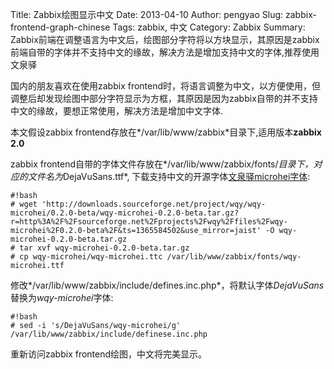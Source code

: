 Title: Zabbix绘图显示中文
Date: 2013-04-10
Author: pengyao
Slug: zabbix-frontend-graph-chinese 
Tags: zabbix, 中文
Category: Zabbix 
Summary: Zabbix前端在调整语言为中文后，绘图部分字符将以方块显示，其原因是zabbix前端自带的字体并不支持中文的缘故，解决方法是增加支持中文的字体,推荐使用文泉驿


国内的朋友喜欢在使用zabbix frontend时，将语言调整为中文，以方便使用，但调整后却发现绘图中部分字符显示为方框，其原因是因为zabbix自带的并不支持中文的缘故，要想正常使用，解决方法是增加中文字体.

本文假设zabbix frontend存放在*/var/lib/www/zabbix*目录下,适用版本**zabbix 2.0**

zabbix frontend自带的字体文件存放在*/var/lib/www/zabbix/fonts/*目录下，对应的文件名为*DejaVuSans.ttf*, 下载支持中文的开源字体[文泉驿microhei字体](http://sourceforge.net/projects/wqy/files/wqy-microhei/):

    #!bash
    # wget 'http://downloads.sourceforge.net/project/wqy/wqy-microhei/0.2.0-beta/wqy-microhei-0.2.0-beta.tar.gz?r=http%3A%2F%2Fsourceforge.net%2Fprojects%2Fwqy%2Ffiles%2Fwqy-microhei%2F0.2.0-beta%2F&ts=1365584502&use_mirror=jaist' -O wqy-microhei-0.2.0-beta.tar.gz
    # tar xvf wqy-microhei-0.2.0-beta.tar.gz 
    # cp wqy-microhei/wqy-microhei.ttc /var/lib/www/zabbix/fonts/wqy-microhei.ttf

修改*/var/lib/www/zabbix/include/defines.inc.php*，将默认字体*DejaVuSans*替换为*wqy-microhei*字体:

    #!bash
    # sed -i 's/DejaVuSans/wqy-microhei/g' /var/lib/www/zabbix/include/definese.inc.php

重新访问zabbix frontend绘图，中文将完美显示。
    




